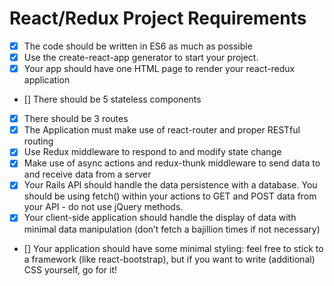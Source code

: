 # React/Redux Project Requirements

- [x] The code should be written in ES6 as much as possible
- [x] Use the create-react-app generator to start your project.
- [x] Your app should have one HTML page to render your react-redux application
- [] There should be 5 stateless components
- [x] There should be 3 routes
- [x] The Application must make use of react-router and proper RESTful routing
- [x] Use Redux middleware to respond to and modify state change
- [x] Make use of async actions and redux-thunk middleware to send data to and receive data from a server
- [x] Your Rails API should handle the data persistence with a database. You should be using fetch() within your actions to GET and POST data from your API - do not use jQuery methods.
- [x] Your client-side application should handle the display of data with minimal data manipulation (don’t fetch a bajillion times if not necessary)
- [] Your application should have some minimal styling: feel free to stick to a framework (like react-bootstrap), but if you want to write (additional) CSS yourself, go for it!
